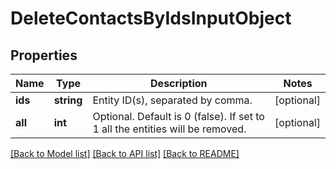# DeleteContactsByIdsInputObject

## Properties
Name | Type | Description | Notes
------------ | ------------- | ------------- | -------------
**ids** | **string** | Entity ID(s), separated by comma. | [optional] 
**all** | **int** | Optional. Default is 0 (false). If set to 1 all the entities will be removed. | [optional] 

[[Back to Model list]](../README.md#documentation-for-models) [[Back to API list]](../README.md#documentation-for-api-endpoints) [[Back to README]](../README.md)


